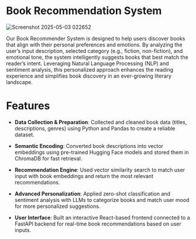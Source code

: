 # Book Recommendation System

![Screenshot 2025-05-03 022652](https://github.com/user-attachments/assets/03d879cb-0a35-4e18-ac88-0699695ad1f2)

Our Book Recommender System is designed to help users discover books that align with their personal preferences and emotions. By analyzing the user’s input description, selected category (e.g., fiction, non-fiction), and emotional tone, the system intelligently suggests books that best match the reader’s intent. Leveraging Natural Language Processing (NLP) and sentiment analysis, this personalized approach enhances the reading experience and simplifies book discovery in an ever-growing literary landscape.

# Features
- **Data Collection & Preparation**: Collected and cleaned book data (titles, descriptions, genres) using Python and Pandas to create a reliable dataset.

- **Semantic Encoding**: Converted book descriptions into vector embeddings using pre-trained Hugging Face models and stored them in ChromaDB for fast retrieval.

- **Recommendation Engine**: Used vector similarity search to match user input with book embeddings and return the most relevant recommendations.

- **Advanced Personalization**: Applied zero-shot classification and sentiment analysis with LLMs to categorize books and match user mood for more personalized suggestions.

- **User Interface**: Built an interactive React-based frontend connected to a FastAPI backend for real-time book recommendations based on user inputs.
